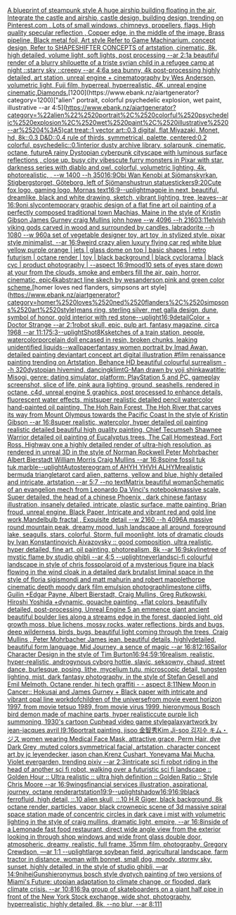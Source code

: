 [A blueprint of steampunk style A huge airship building floating in the air, Integrate the castle and airship, castle design, building design,  trending on Pinterest.com , Lots of small windows, chimneys, propellers, flags, High quality specular reflection ,  Copper  edge, in the middle of the image, Brass pipeline,  Black metal foil,  Art style Refer to Game Machinarium.  concept design, Refer to SHAPESHIFTER CONCEPTS  of artstation, cinematic,  8k, high detailed,  volume light,  soft lights,  post processing    --ar 2:1](https://www.ebank.nz/aiartgenerator?category=A%2520blueprint%2520of%2520steampunk%2520style%2520A%2520huge%2520airship%2520building%2520floating%2520in%2520the%2520air%2C%2520Integrate%2520the%2520castle%2520and%2520airship%2C%2520castle%2520design%2C%2520building%2520design%2C%2520%2520trending%2520on%2520Pinterest.com%2520%2C%2520Lots%2520of%2520small%2520windows%2C%2520chimneys%2C%2520propellers%2C%2520flags%2C%2520High%2520quality%2520specular%2520reflection%2520%2C%2520%2520Copper%2520%2520edge%2C%2520in%2520the%2520middle%2520of%2520the%2520image%2C%2520Brass%2520pipeline%2C%2520%2520Black%2520metal%2520foil%2C%2520%2520Art%2520style%2520Refer%2520to%2520Game%2520Machinarium.%2520%2520concept%2520design%2C%2520Refer%2520to%2520SHAPESHIFTER%2520CONCEPTS%2520%2520of%2520artstation%2C%2520cinematic%2C%2520%25208k%2C%2520high%2520detailed%2C%2520%2520volume%2520light%2C%2520%2520soft%2520lights%2C%2520%2520post%2520processing%2520%2520%2520%2520--ar%25202%3A1)[a beautiful render of a blurry shilouette of a triste syrian child in a refugee camp at night ::starry sky ::creepy --ar 4:6](https://www.ebank.nz/aiartgenerator?category=a%2520beautiful%2520render%2520of%2520a%2520blurry%2520shilouette%2520of%2520a%2520triste%2520syrian%2520child%2520in%2520a%2520refugee%2520camp%2520at%2520night%2520%3A%3Astarry%2520sky%2520%3A%3Acreepy%2520--ar%25204%3A6)[a sea bunny, 4k post-processing highly detailed, art station, unreal engine + cinematography by Wes Anderson, volumetric light, Fuji film, hyperreal, hyperrealistic, 4K, unreal engine cinematic,](https://www.ebank.nz/aiartgenerator?category=a%2520sea%2520bunny%2C%25204k%2520post-processing%2520highly%2520detailed%2C%2520art%2520station%2C%2520unreal%2520engine%2520%2B%2520cinematography%2520by%2520Wes%2520Anderson%2C%2520volumetric%2520light%2C%2520Fuji%2520film%2C%2520hyperreal%2C%2520hyperrealistic%2C%25204K%2C%2520unreal%2520engine%2520cinematic%2C)[Diamonds.](https://www.ebank.nz/aiartgenerator?category=Diamonds.)[1200](https://www.ebank.nz/aiartgenerator?category=1200)["alien" portrait, colorful psychedelic explosion, wet paint, illustrative --ar 4:5](https://www.ebank.nz/aiartgenerator?category=%22alien%22%2520portrait%2C%2520colorful%2520psychedelic%2520explosion%2C%2520wet%2520paint%2C%2520illustrative%2520--ar%25204%3A5)[cat treat::1 vector art::0.3 digital, flat Miyazaki, Monet, hd, 8k::0.3 D&D::0.4 rule of thirds, symmetrical, palette, centered:0.2 colorful, psychedelic::0.1](https://www.ebank.nz/aiartgenerator?category=cat%2520treat%3A%3A1%2520vector%2520art%3A%3A0.3%2520digital%2C%2520flat%2520Miyazaki%2C%2520Monet%2C%2520hd%2C%25208k%3A%3A0.3%2520D%26D%3A%3A0.4%2520rule%2520of%2520thirds%2C%2520symmetrical%2C%2520palette%2C%2520centered%3A0.2%2520colorful%2C%2520psychedelic%3A%3A0.1)[interior dusty archive library, solarpunk, cinematic, octane, future](https://www.ebank.nz/aiartgenerator?category=interior%2520dusty%2520archive%2520library%2C%2520solarpunk%2C%2520cinematic%2C%2520octane%2C%2520future)[A rainy Dystopian cyberpunk cityscape with luminous surface reflections , close up, busy city vibes](https://www.ebank.nz/aiartgenerator?category=A%2520rainy%2520Dystopian%2520cyberpunk%2520cityscape%2520with%2520luminous%2520surface%2520reflections%2520%2C%2520close%2520up%2C%2520busy%2520city%2520vibes)[cute furry monsters in Pixar with star, darkness series with diablo and owl, colorful, volumetric lighting, 4k, photorealistic, , --w 1400 --h 350](https://www.ebank.nz/aiartgenerator?category=cute%2520furry%2520monsters%2520in%2520Pixar%2520with%2520star%2C%2520darkness%2520series%2520with%2520diablo%2520and%2520owl%2C%2520colorful%2C%2520volumetric%2520lighting%2C%25204k%2C%2520photorealistic%2C%2520%2C%2520--w%25201400%2520--h%2520350)[16:9](https://www.ebank.nz/aiartgenerator?category=16%3A9)[Obi Wan Kenobi at Sjömanskyrkan, Stigbergstorget, Göteborg. left of Sjömanshustrun statue](https://www.ebank.nz/aiartgenerator?category=Obi%2520Wan%2520Kenobi%2520at%2520Sj%C3%B6manskyrkan%2C%2520Stigbergstorget%2C%2520G%C3%B6teborg.%2520left%2520of%2520Sj%C3%B6manshustrun%2520statue)[stickers](https://www.ebank.nz/aiartgenerator?category=stickers)[9:20](https://www.ebank.nz/aiartgenerator?category=9%3A20)[Cute fox logo, gaming logo, Mornas text](https://www.ebank.nz/aiartgenerator?category=Cute%2520fox%2520logo%2C%2520gaming%2520logo%2C%2520Mornas%2520text)[16:9](https://www.ebank.nz/aiartgenerator?category=16%3A9)[--uplight](https://www.ebank.nz/aiartgenerator?category=--uplight)[magpie in next, beautiful, dreamlike, black and white drawing, sketch, vibrant lighting, tree, leaves--ar 16:9](https://www.ebank.nz/aiartgenerator?category=magpie%2520in%2520next%2C%2520beautiful%2C%2520dreamlike%2C%2520black%2520and%2520white%2520drawing%2C%2520sketch%2C%2520vibrant%2520lighting%2C%2520tree%2C%2520leaves--ar%252016%3A9)[oni,sly](https://www.ebank.nz/aiartgenerator?category=oni%2Csly)[contemporary graphic design of a flat fine art oil painting of a perfectly composed traditional town Machias, Maine in the style of Kristin Gibson James Gurney craig Mullins john howe --w 4096 --h 2160](https://www.ebank.nz/aiartgenerator?category=contemporary%2520graphic%2520design%2520of%2520a%2520flat%2520fine%2520art%2520oil%2520painting%2520of%2520a%2520perfectly%2520composed%2520traditional%2520town%2520Machias%2C%2520Maine%2520in%2520the%2520style%2520of%2520Kristin%2520Gibson%2520James%2520Gurney%2520craig%2520Mullins%2520john%2520howe%2520--w%25204096%2520--h%25202160)[3:1](https://www.ebank.nz/aiartgenerator?category=3%3A1)[1](https://www.ebank.nz/aiartgenerator?category=1)[](https://www.ebank.nz/aiartgenerator?category=)[elvish viking gods carved in wood and surrounded by candles, labradorite --h 1080 --w 960](https://www.ebank.nz/aiartgenerator?category=elvish%2520viking%2520gods%2520carved%2520in%2520wood%2520and%2520surrounded%2520by%2520candles%2C%2520labradorite%2520--h%25201080%2520--w%2520960)[a set of vegetable designer toy, art toy ,in stylized style, pixar style,minimalist, --ar 16:9](https://www.ebank.nz/aiartgenerator?category=a%2520set%2520of%2520vegetable%2520designer%2520toy%2C%2520art%2520toy%2520%2Cin%2520stylized%2520style%2C%2520pixar%2520style%2Cminimalist%2C%2520--ar%252016%3A9)[weird crazy alien luxury flying car red white blue yellow purple orange | jets | glass dome on top | basic shapes | retro futurism | octane render | toy | black background | black cyclorama | black cyc | product photography | --aspect 16:9](https://www.ebank.nz/aiartgenerator?category=weird%2520crazy%2520alien%2520luxury%2520flying%2520car%2520red%2520white%2520blue%2520yellow%2520purple%2520orange%2520%7C%2520jets%2520%7C%2520glass%2520dome%2520on%2520top%2520%7C%2520basic%2520shapes%2520%7C%2520retro%2520futurism%2520%7C%2520octane%2520render%2520%7C%2520toy%2520%7C%2520black%2520background%2520%7C%2520black%2520cyclorama%2520%7C%2520black%2520cyc%2520%7C%2520product%2520photography%2520%7C%2520--aspect%252016%3A9)[mood](https://www.ebank.nz/aiartgenerator?category=mood)[10 sets of eyes stare down at your from the clouds, smoke and embers fill the air, pain, horror, cinematic, epic](https://www.ebank.nz/aiartgenerator?category=10%2520sets%2520of%2520eyes%2520stare%2520down%2520at%2520your%2520from%2520the%2520clouds%2C%2520smoke%2520and%2520embers%2520fill%2520the%2520air%2C%2520pain%2C%2520horror%2C%2520cinematic%2C%2520epic)[4k](https://www.ebank.nz/aiartgenerator?category=4k)[abstract line skech by wesanderson,pink and green color scheme.](https://www.ebank.nz/aiartgenerator?category=abstract%2520line%2520skech%2520by%2520wesanderson%2Cpink%2520and%2520green%2520color%2520scheme.)[homer loves ned flanders, simpsons art style](https://www.ebank.nz/aiartgenerator?category=homer%2520loves%2520ned%2520flanders%2C%2520simpsons%2520art%2520style)[mans ring, sterling silver, met galla design, dune, symbol of honor, gold interior with red stone](https://www.ebank.nz/aiartgenerator?category=mans%2520ring%2C%2520sterling%2520silver%2C%2520met%2520galla%2520design%2C%2520dune%2C%2520symbol%2520of%2520honor%2C%2520gold%2520interior%2520with%2520red%2520stone)[--uplight](https://www.ebank.nz/aiartgenerator?category=--uplight)[16:9](https://www.ebank.nz/aiartgenerator?category=16%3A9)[detail](https://www.ebank.nz/aiartgenerator?category=detail)[Color + Doctor Strange --ar 2:1](https://www.ebank.nz/aiartgenerator?category=Color%2520%2B%2520Doctor%2520Strange%2520--ar%25202%3A1)[robot skull, epic, pulp art, fantasy magazine, circa 1968 --ar 11:17](https://www.ebank.nz/aiartgenerator?category=robot%2520skull%2C%2520epic%2C%2520pulp%2520art%2C%2520fantasy%2520magazine%2C%2520circa%25201968%2520--ar%252011%3A17)[5:3](https://www.ebank.nz/aiartgenerator?category=5%3A3)[--uplight](https://www.ebank.nz/aiartgenerator?category=--uplight)[Shot](https://www.ebank.nz/aiartgenerator?category=Shot)[8K](https://www.ebank.nz/aiartgenerator?category=8K)[sketches of a train station, people, watercolor](https://www.ebank.nz/aiartgenerator?category=sketches%2520of%2520a%2520train%2520station%2C%2520people%2C%2520watercolor)[porcelain doll encased in resin, broken chunks, leaking unidentified liquids](https://www.ebank.nz/aiartgenerator?category=porcelain%2520doll%2520encased%2520in%2520resin%2C%2520broken%2520chunks%2C%2520leaking%2520unidentified%2520liquids)[--wallpaper](https://www.ebank.nz/aiartgenerator?category=--wallpaper)[fantasy women portrait by Imad Awan, detailed painting deviantart concept art digital illustration #film renaissance painting trending on Artstation, Behance HD beautiful colourful surrealism --h 320](https://www.ebank.nz/aiartgenerator?category=fantasy%2520women%2520portrait%2520by%2520Imad%2520Awan%2C%2520detailed%2520painting%2520deviantart%2520concept%2520art%2520digital%2520illustration%2520%23film%2520renaissance%2520painting%2520trending%2520on%2520Artstation%2C%2520Behance%2520HD%2520beautiful%2520colourful%2520surrealism%2520--h%2520320)[dystopian hivemind, dancing](https://www.ebank.nz/aiartgenerator?category=dystopian%2520hivemind%2C%2520dancing)[klimt](https://www.ebank.nz/aiartgenerator?category=klimt)[G-Man drawn by yoji shinkawa](https://www.ebank.nz/aiartgenerator?category=G-Man%2520drawn%2520by%2520yoji%2520shinkawa)[title: Misogi, genre: dating simulator, platform: PlayStation 5 and PC, gameplay screenshot, slice of life, pink aura lighting, ground, seashells, rendered in octane, c4d, unreal engine 5 graphics, post processed to enhance details, fluorescent water effects, mist](https://www.ebank.nz/aiartgenerator?category=title%3A%2520Misogi%2C%2520genre%3A%2520dating%2520simulator%2C%2520platform%3A%2520PlayStation%25205%2520and%2520PC%2C%2520gameplay%2520screenshot%2C%2520slice%2520of%2520life%2C%2520pink%2520aura%2520lighting%2C%2520ground%2C%2520seashells%2C%2520rendered%2520in%2520octane%2C%2520c4d%2C%2520unreal%2520engine%25205%2520graphics%2C%2520post%2520processed%2520to%2520enhance%2520details%2C%2520fluorescent%2520water%2520effects%2C%2520mist)[super realistic detailed pencil watercolor hand-painted oil painting, The Hoh Rain Forest, The Hoh River that carves its way from Mount Olympus towards the Pacific Coast In the style of Kristin Gibson --ar 16:8](https://www.ebank.nz/aiartgenerator?category=super%2520realistic%2520detailed%2520pencil%2520watercolor%2520hand-painted%2520oil%2520painting%2C%2520The%2520Hoh%2520Rain%2520Forest%2C%2520The%2520Hoh%2520River%2520that%2520carves%2520its%2520way%2520from%2520Mount%2520Olympus%2520towards%2520the%2520Pacific%2520Coast%2520In%2520the%2520style%2520of%2520Kristin%2520Gibson%2520--ar%252016%3A8)[super realistic, watercolor, hyper detailed oil painting realistic detailed beautiful high quality painting, Chief Tecumseh Shawnee Warrior detailed oil painting of Eucalyptus trees, The Call Homestead, Fort Ross, Highway one a highly detailed render of ultra-high resolution, as rendered in unreal 3D in the style of Norman Rockwell Peter Mohrbacher  Albert Bierstadt William Morris Craig Mullins --ar 16:8](https://www.ebank.nz/aiartgenerator?category=super%2520realistic%2C%2520watercolor%2C%2520hyper%2520detailed%2520oil%2520painting%2520realistic%2520detailed%2520beautiful%2520high%2520quality%2520painting%2C%2520Chief%2520Tecumseh%2520Shawnee%2520Warrior%2520detailed%2520oil%2520painting%2520of%2520Eucalyptus%2520trees%2C%2520The%2520Call%2520Homestead%2C%2520Fort%2520Ross%2C%2520Highway%2520one%2520a%2520highly%2520detailed%2520render%2520of%2520ultra-high%2520resolution%2C%2520as%2520rendered%2520in%2520unreal%25203D%2520in%2520the%2520style%2520of%2520Norman%2520Rockwell%2520Peter%2520Mohrbacher%2520%2520Albert%2520Bierstadt%2520William%2520Morris%2520Craig%2520Mullins%2520--ar%252016%3A8)[spine fossil tuk tuk,marble](https://www.ebank.nz/aiartgenerator?category=spine%2520fossil%2520tuk%2520tuk%2Cmarble)[--uplight](https://www.ebank.nz/aiartgenerator?category=--uplight)[Autostereogram of AHYH YHVH ALHYM](https://www.ebank.nz/aiartgenerator?category=Autostereogram%2520of%2520AHYH%2520YHVH%2520ALHYM)[realistic bermuda triangle](https://www.ebank.nz/aiartgenerator?category=realistic%2520bermuda%2520triangle)[tarot card alien, patterns, yellow and blue, highly detailed and intricate, artstation --ar 5:7 --no text](https://www.ebank.nz/aiartgenerator?category=tarot%2520card%2520alien%2C%2520patterns%2C%2520yellow%2520and%2520blue%2C%2520highly%2520detailed%2520and%2520intricate%2C%2520artstation%2520--ar%25205%3A7%2520--no%2520text)[Matrix beautiful woman](https://www.ebank.nz/aiartgenerator?category=Matrix%2520beautiful%2520woman)[Schematic of an evangelion mech from Leonardo Da Vinci's notebook](https://www.ebank.nz/aiartgenerator?category=Schematic%2520of%2520an%2520evangelion%2520mech%2520from%2520Leonardo%2520Da%2520Vinci%27s%2520notebook)[massive scale, Super detailed, the head of a chinese Phoenix , dark chinese fantasy illustration, insanely detailed, intricate, plastic surface, matte painting, Brian froud, unreal engine, Black Paper ,Intricate and vibrant red and gold line work,Mandelbulb fractal , Exquisite detail --w 2160  --h 4096](https://www.ebank.nz/aiartgenerator?category=massive%2520scale%2C%2520Super%2520detailed%2C%2520the%2520head%2520of%2520a%2520chinese%2520Phoenix%2520%2C%2520dark%2520chinese%2520fantasy%2520illustration%2C%2520insanely%2520detailed%2C%2520intricate%2C%2520plastic%2520surface%2C%2520matte%2520painting%2C%2520Brian%2520froud%2C%2520unreal%2520engine%2C%2520Black%2520Paper%2520%2CIntricate%2520and%2520vibrant%2520red%2520and%2520gold%2520line%2520work%2CMandelbulb%2520fractal%2520%2C%2520Exquisite%2520detail%2520--w%25202160%2520%2520--h%25204096)[A massive round mountain peak, dreamy mood, lush landscape all around, foreground lake, seagulls, stars, colorful, Storm, full moonlight, lots of dramatic clouds by Ivan Konstantinovich Aivazovsky :: good composition, ultra realistic, hyper detailed, fine art, oil painting, photorealism, 8k --ar 16:9](https://www.ebank.nz/aiartgenerator?category=A%2520massive%2520round%2520mountain%2520peak%2C%2520dreamy%2520mood%2C%2520lush%2520landscape%2520all%2520around%2C%2520foreground%2520lake%2C%2520seagulls%2C%2520stars%2C%2520colorful%2C%2520Storm%2C%2520full%2520moonlight%2C%2520lots%2520of%2520dramatic%2520clouds%2520by%2520Ivan%2520Konstantinovich%2520Aivazovsky%2520%3A%3A%2520good%2520composition%2C%2520ultra%2520realistic%2C%2520hyper%2520detailed%2C%2520fine%2520art%2C%2520oil%2520painting%2C%2520photorealism%2C%25208k%2520--ar%252016%3A9)[skyline](https://www.ebank.nz/aiartgenerator?category=skyline)[tree of mystic flame by studio ghibli  --ar 4:5 --uplight](https://www.ebank.nz/aiartgenerator?category=tree%2520of%2520mystic%2520flame%2520by%2520studio%2520ghibli%2520%2520--ar%25204%3A5%2520--uplight)[neverland](https://www.ebank.nz/aiartgenerator?category=neverland)[sci-fi colourful landscape in style of chris foss](https://www.ebank.nz/aiartgenerator?category=sci-fi%2520colourful%2520landscape%2520in%2520style%2520of%2520chris%2520foss)[polaroid of a mysterious figure ina black flowing in the wind cloak in a detailed dark brutalist liminal space in the style of floria sigismondi and matt mahurin and robert mapplethorpe cinematic depth moody dark film emulsion photograph](https://www.ebank.nz/aiartgenerator?category=polaroid%2520of%2520a%2520mysterious%2520figure%2520ina%2520black%2520flowing%2520in%2520the%2520wind%2520cloak%2520in%2520a%2520detailed%2520dark%2520brutalist%2520liminal%2520space%2520in%2520the%2520style%2520of%2520floria%2520sigismondi%2520and%2520matt%2520mahurin%2520and%2520robert%2520mapplethorpe%2520cinematic%2520depth%2520moody%2520dark%2520film%2520emulsion%2520photograph)[limestone cliffs, Guilin +Edgar Payne, Albert Bierstadt, Craig Mullins, Greg Rutkowski, Hiroshi Yoshida +dynamic, gouache painting, +flat colors, beautifully detailed, post-processing, Unreal Engine 5 an emmence giant ancient beautiful boulder lies along a streams edge in the forest, dappled light, old growth moss, blue lichens, mossy rocks, water reflections, birds and bugs, deep wilderness, birds, bugs, beautiful light coming through the trees, Craig Mullins , Peter Mohrbacher James jean, beautiful details, highlydetailed, beautiful form language, Mid Journey, a sence of magic --ar 16:8](https://www.ebank.nz/aiartgenerator?category=limestone%2520cliffs%2C%2520Guilin%2520%2BEdgar%2520Payne%2C%2520Albert%2520Bierstadt%2C%2520Craig%2520Mullins%2C%2520Greg%2520Rutkowski%2C%2520Hiroshi%2520Yoshida%2520%2Bdynamic%2C%2520gouache%2520painting%2C%2520%2Bflat%2520colors%2C%2520beautifully%2520detailed%2C%2520post-processing%2C%2520Unreal%2520Engine%25205%2520an%2520emmence%2520giant%2520ancient%2520beautiful%2520boulder%2520lies%2520along%2520a%2520streams%2520edge%2520in%2520the%2520forest%2C%2520dappled%2520light%2C%2520old%2520growth%2520moss%2C%2520blue%2520lichens%2C%2520mossy%2520rocks%2C%2520water%2520reflections%2C%2520birds%2520and%2520bugs%2C%2520deep%2520wilderness%2C%2520birds%2C%2520bugs%2C%2520beautiful%2520light%2520coming%2520through%2520the%2520trees%2C%2520Craig%2520Mullins%2520%2C%2520Peter%2520Mohrbacher%2520James%2520jean%2C%2520beautiful%2520details%2C%2520highlydetailed%2C%2520beautiful%2520form%2520language%2C%2520Mid%2520Journey%2C%2520a%2520sence%2520of%2520magic%2520--ar%252016%3A8)[12:16](https://www.ebank.nz/aiartgenerator?category=12%3A16)[Sailor Character Design in the style of Tim Burton](https://www.ebank.nz/aiartgenerator?category=Sailor%2520Character%2520Design%2520in%2520the%2520style%2520of%2520Tim%2520Burton)[16:9](https://www.ebank.nz/aiartgenerator?category=16%3A9)[4:5](https://www.ebank.nz/aiartgenerator?category=4%3A5)[9:16](https://www.ebank.nz/aiartgenerator?category=9%3A16)[realism, realistic, hyper-realistic, androgynous cyborg hottie, slavic, seksowny, chaud, street dance, burlesque, posing, lithe, mycelium tutu, microscopic detail, tungsten lighting, mist, dark fantasy photography, in the style of Stefan Gesell and Emil Melmoth. Octane render, hi tech graffiti  - - aspect 8:11](https://www.ebank.nz/aiartgenerator?category=realism%2C%2520realistic%2C%2520hyper-realistic%2C%2520androgynous%2520cyborg%2520hottie%2C%2520slavic%2C%2520seksowny%2C%2520chaud%2C%2520street%2520dance%2C%2520burlesque%2C%2520posing%2C%2520lithe%2C%2520mycelium%2520tutu%2C%2520microscopic%2520detail%2C%2520tungsten%2520lighting%2C%2520mist%2C%2520dark%2520fantasy%2520photography%2C%2520in%2520the%2520style%2520of%2520Stefan%2520Gesell%2520and%2520Emil%2520Melmoth.%2520Octane%2520render%2C%2520hi%2520tech%2520graffiti%2520%2520-%2520-%2520aspect%25208%3A11)[New Moon in Cancer:: Hokusai and James Gurney + Black paper with intricate and vibrant opal line work](https://www.ebank.nz/aiartgenerator?category=New%2520Moon%2520in%2520Cancer%3A%3A%2520Hokusai%2520and%2520James%2520Gurney%2520%2B%2520Black%2520paper%2520with%2520intricate%2520and%2520vibrant%2520opal%2520line%2520work)[dof](https://www.ebank.nz/aiartgenerator?category=dof)[children of the universe](https://www.ebank.nz/aiartgenerator?category=children%2520of%2520the%2520universe)[from movie event horizon 1997, from movie tetsuo 1989, from movie virus 1999, hieronymous Bosch bird demon made of machine parts, hyper realistic](https://www.ebank.nz/aiartgenerator?category=from%2520movie%2520event%2520horizon%25201997%2C%2520from%2520movie%2520tetsuo%25201989%2C%2520from%2520movie%2520virus%25201999%2C%2520hieronymous%2520Bosch%2520bird%2520demon%2520made%2520of%2520machine%2520parts%2C%2520hyper%2520realistic)[cute purple lich summoning, 1930's cartoon Cuphead video game style](https://www.ebank.nz/aiartgenerator?category=cute%2520purple%2520lich%2520summoning%2C%25201930%27s%2520cartoon%2520Cuphead%2520video%2520game%2520style)[galaxy](https://www.ebank.nz/aiartgenerator?category=galaxy)[artwork by jean-jacques avril I](https://www.ebank.nz/aiartgenerator?category=artwork%2520by%2520jean-jacques%2520avril%2520I)[9:16](https://www.ebank.nz/aiartgenerator?category=9%3A16)[portrait painting,  jisoo 金智秀Kim Ji-soo 김지수 キム・ジス women wearing Medical Face Mask, attractive,grace, Perm Hair, dye Dark Grey ,muted colors,symmetrical facial, artstation, character concept art,by jc leyendecker, jason chan,Krenz Cushart, Yoneyama Mai Mucha, Violet evergarden, trending pixiv --ar 2:3](https://www.ebank.nz/aiartgenerator?category=portrait%2520painting%2C%2520%2520jisoo%2520%E9%87%91%E6%99%BA%E7%A7%80Kim%2520Ji-soo%2520%EA%B9%80%EC%A7%80%EC%88%98%2520%E3%82%AD%E3%83%A0%E3%83%BB%E3%82%B8%E3%82%B9%2520women%2520wearing%2520Medical%2520Face%2520Mask%2C%2520attractive%2Cgrace%2C%2520Perm%2520Hair%2C%2520dye%2520Dark%2520Grey%2520%2Cmuted%2520colors%2Csymmetrical%2520facial%2C%2520artstation%2C%2520character%2520concept%2520art%2Cby%2520jc%2520leyendecker%2C%2520jason%2520chan%2CKrenz%2520Cushart%2C%2520Yoneyama%2520Mai%2520Mucha%2C%2520Violet%2520evergarden%2C%2520trending%2520pixiv%2520--ar%25202%3A3)[intricate sci fi robot riding in the head of another sci fi robot, walking over a futuristic sci fi landscape :: Golden Hour :: Ultra realistic :: ultra high definition :: Golden Ratio :: Style Chris Moore --ar 16:9](https://www.ebank.nz/aiartgenerator?category=intricate%2520sci%2520fi%2520robot%2520riding%2520in%2520the%2520head%2520of%2520another%2520sci%2520fi%2520robot%2C%2520walking%2520over%2520a%2520futuristic%2520sci%2520fi%2520landscape%2520%3A%3A%2520Golden%2520Hour%2520%3A%3A%2520Ultra%2520realistic%2520%3A%3A%2520ultra%2520high%2520definition%2520%3A%3A%2520Golden%2520Ratio%2520%3A%3A%2520Style%2520Chris%2520Moore%2520--ar%252016%3A9)[wings](https://www.ebank.nz/aiartgenerator?category=wings)[financial services illustration, aspirational, journey, octane render](https://www.ebank.nz/aiartgenerator?category=financial%2520services%2520illustration%2C%2520aspirational%2C%2520journey%2C%2520octane%2520render)[artstation](https://www.ebank.nz/aiartgenerator?category=artstation)[19:9](https://www.ebank.nz/aiartgenerator?category=19%3A9)[--uplight](https://www.ebank.nz/aiartgenerator?category=--uplight)[shadow](https://www.ebank.nz/aiartgenerator?category=shadow)[16:9](https://www.ebank.nz/aiartgenerator?category=16%3A9)[16:9](https://www.ebank.nz/aiartgenerator?category=16%3A9)[black ferrofluid, high detail, ::.10 alien skull, ::.10 H.R Giger, black background, 8k octane render, particles, vapor, black crown](https://www.ebank.nz/aiartgenerator?category=black%2520ferrofluid%2C%2520high%2520detail%2C%2520%3A%3A.10%2520alien%2520skull%2C%2520%3A%3A.10%2520H.R%2520Giger%2C%2520black%2520background%2C%25208k%2520octane%2520render%2C%2520particles%2C%2520vapor%2C%2520black%2520crown)[epic scene of 3d massive spiral space station made of concentric circles in dark cave i mist with volumetric lighting in the style of craig mullins, dramatic light, empire, --ar 16:8](https://www.ebank.nz/aiartgenerator?category=epic%2520scene%2520of%25203d%2520massive%2520spiral%2520space%2520station%2520made%2520of%2520concentric%2520circles%2520in%2520dark%2520cave%2520i%2520mist%2520with%2520volumetric%2520lighting%2520in%2520the%2520style%2520of%2520craig%2520mullins%2C%2520dramatic%2520light%2C%2520empire%2C%2520--ar%252016%3A8)[inside of a Lemonade fast food restaurant, direct wide angle view from the exterior looking in through shop windows and wide front glass double door, atmospheric, dreamy, realistic, full frame, 35mm film, photography, Gregory Crewdson, —ar 1:1 --uplight](https://www.ebank.nz/aiartgenerator?category=inside%2520of%2520a%2520Lemonade%2520fast%2520food%2520restaurant%2C%2520direct%2520wide%2520angle%2520view%2520from%2520the%2520exterior%2520looking%2520in%2520through%2520shop%2520windows%2520and%2520wide%2520front%2520glass%2520double%2520door%2C%2520atmospheric%2C%2520dreamy%2C%2520realistic%2C%2520full%2520frame%2C%252035mm%2520film%2C%2520photography%2C%2520Gregory%2520Crewdson%2C%2520%E2%80%94ar%25201%3A1%2520--uplight)[large soybean field, agricultural landscape, farm tractor in distance, woman with bonnet, small dog, moody, stormy sky, sunset, highly detailed, in the style of studio ghibli, —ar 14:9](https://www.ebank.nz/aiartgenerator?category=large%2520soybean%2520field%2C%2520agricultural%2520landscape%2C%2520farm%2520tractor%2520in%2520distance%2C%2520woman%2520with%2520bonnet%2C%2520small%2520dog%2C%2520moody%2C%2520stormy%2520sky%2C%2520sunset%2C%2520highly%2520detailed%2C%2520in%2520the%2520style%2520of%2520studio%2520ghibli%2C%2520%E2%80%94ar%252014%3A9)[nihei](https://www.ebank.nz/aiartgenerator?category=nihei)[Guns](https://www.ebank.nz/aiartgenerator?category=Guns)[hieronymus bosch style dyptych painting of two versions of Miami's Future: utopian adaptation to climate change, or flooded, dark climate crisis. --ar 10:8](https://www.ebank.nz/aiartgenerator?category=hieronymus%2520bosch%2520style%2520dyptych%2520painting%2520of%2520two%2520versions%2520of%2520Miami%27s%2520Future%3A%2520utopian%2520adaptation%2520to%2520climate%2520change%2C%2520or%2520flooded%2C%2520dark%2520climate%2520crisis.%2520--ar%252010%3A8)[16:9](https://www.ebank.nz/aiartgenerator?category=16%3A9)[a group of skateboarders on a giant half pipe in front of the New York Stock exchange, wide shot, photography, hyperrealistic, highly detailed, 8k, --no blur, --ar 8:11](https://www.ebank.nz/aiartgenerator?category=a%2520group%2520of%2520skateboarders%2520on%2520a%2520giant%2520half%2520pipe%2520in%2520front%2520of%2520the%2520New%2520York%2520Stock%2520exchange%2C%2520wide%2520shot%2C%2520photography%2C%2520hyperrealistic%2C%2520highly%2520detailed%2C%25208k%2C%2520--no%2520blur%2C%2520--ar%25208%3A11)[1](https://www.ebank.nz/aiartgenerator?category=1)